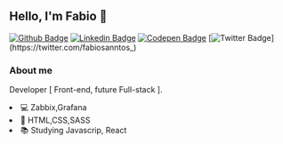 ## Hello, I'm Fabio 👋

[![Github Badge](https://img.shields.io/badge/-Github-000?style=flat-square&logo=Github&logoColor=white&link=https://github.com/fabioaes)](https://github.com/fabioaes)
[![Linkedin Badge](https://img.shields.io/badge/-LinkedIn-blue?style=flat-square&logo=Linkedin&logoColor=white&link=https://www.linkedin.com/in/fabio-santos-/)](https://www.linkedin.com/in/fabio-santos-)
[![Codepen Badge](https://img.shields.io/badge/CodePen-open-blue?logo=codepen)](https://codepen.io/fbs4ntos)
[![Twitter Badge](https://img.shields.io/badge/-Twitter-1ca0f1?style=flat-square&labelColor=1ca0f1&logo=twitter&logoColor=white&link=https://twitter.com/fabiosanntos_)](https://twitter.com/fabiosanntos_) 


### About me
 Developer [ Front-end, future Full-stack ].

  <li>💻 Zabbix,Grafana </li>
  <li>🏁 HTML,CSS,SASS</li>
  <li>📚 Studying Javascrip, React</li>
 </ul>
 
